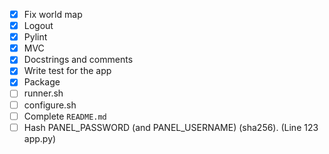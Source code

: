 - [x] Fix world map
- [x] Logout
- [x] Pylint
- [x] MVC
- [x] Docstrings and comments
- [x] Write test for the app
- [x] Package
- [ ] runner.sh
- [ ] configure.sh
- [ ] Complete `README.md`
- [ ] Hash PANEL_PASSWORD (and PANEL_USERNAME) (sha256). (Line 123 app.py)

